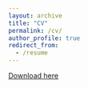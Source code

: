 ```yaml
---
layout: archive
title: "CV"
permalink: /cv/
author_profile: true
redirect_from:
  - /resume
---
```


[Download here](http://aesagtekin.github.io/files/CV.pdf)
